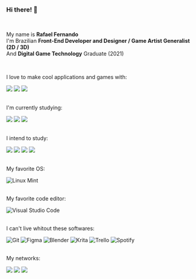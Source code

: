 ### Hi there! 👋
<br>

My name is **Rafael Fernando** <br>
I'm Brazilian **Front-End Developer and Designer / Game Artist Generalist (2D / 3D)** <br>
And **Digital Game Technology** Graduate (2021)

<br>

I love to make cool applications and games with:  

<img src="https://img.shields.io/badge/HTML5-E34F26?style=for-the-badge&logo=&logoColor=white" /> <img src="https://img.shields.io/badge/CSS3-1572B6?style=for-the-badge&logo=&logoColor=white" /> <img src="https://img.shields.io/badge/JavaScript-F7DF1E?style=for-the-badge&logo=&logoColor=black" />
<br><br>

I'm currently studying:

<img src="https://img.shields.io/badge/Sass-CC6699?style=for-the-badge&logo=&logoColor=white" /> <img src="https://img.shields.io/badge/node.js-6DA55F?style=for-the-badge&logo=&logoColor=whit" /> <img src="https://img.shields.io/badge/React-0078d7?style=for-the-badge&logo=&logoColor=61DAFB" />
<br><br>

I intend to study:

<img src="https://img.shields.io/badge/react_native-0078d7.svg?style=for-the-badge&logo=&logoColor=%2361DAFB" />   <img src="https://img.shields.io/badge/threejs-black?style=for-the-badge&logo=&logoColor=white" /> <img src="https://img.shields.io/badge/PixiJS-E91E63?style=for-the-badge&logo=white" /> <img src="https://img.shields.io/badge/PlayCanvas-D64E0E?style=for-the-badge&logo=white" /> 
<br><br>

My favorite OS:

![Linux Mint](https://img.shields.io/badge/Linux%20Mint-87CF3E?style=for-the-badge&logo=&logoColor=white)
<br><br>

My favorite code editor:

![Visual Studio Code](https://img.shields.io/badge/Visual%20Studio%20Code-0078d7.svg?style=for-the-badge&logo=&logoColor=white)
<br><br>

I can't live whitout these softwares:

![Git](https://img.shields.io/badge/git-%23F05033.svg?style=for-the-badge&logo=&logoColor=white) ![Figma](https://img.shields.io/badge/figma-%23F24E1E.svg?style=for-the-badge&logo=&logoColor=white) ![Blender](https://img.shields.io/badge/blender-%23F5792A.svg?style=for-the-badge&logo=&logoColor=white) ![Krita](https://img.shields.io/badge/Krita-203759?style=for-the-badge&logo=&logoColor=EEF37B) ![Trello](https://img.shields.io/badge/Trello-%23026AA7.svg?style=for-the-badge&logo=&logoColor=white) ![Spotify](https://img.shields.io/badge/Spotify-1ED760?style=for-the-badge&logo=&logoColor=white)
<br><br>

My networks:

<a href="https://www.linkedin.com/in/rafaelr92f/"><img src="https://img.shields.io/badge/LinkedIn-0077B5?style=for-the-badge&logo=&logoColor=white" /></a> <a href="https://www.behance.net/rafaelr92f"> <img src="https://img.shields.io/badge/Behance-1769ff?style=for-the-badge&logo=&logoColor=white" /></a> <a href="https://www.github.com/rafaelr92f"> <img src="https://img.shields.io/badge/github-%23121011.svg?style=for-the-badge&logo=&logoColor=white" /> </a>
